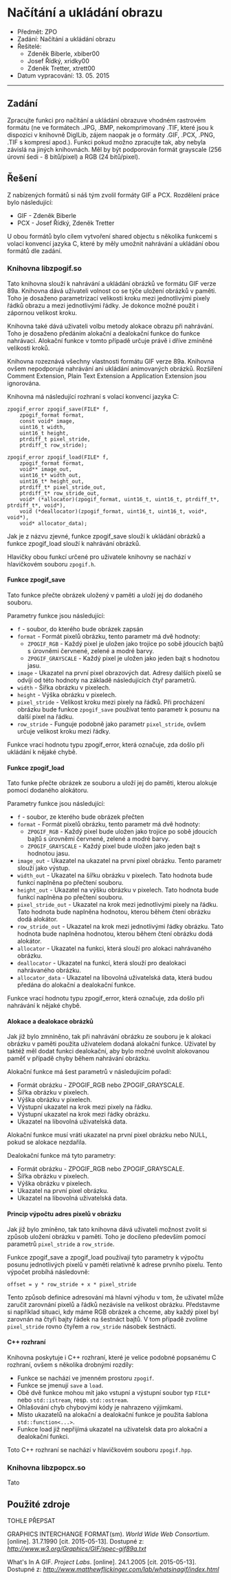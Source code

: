 # Načítání a ukládání obrazu

* Předmět: ZPO
* Zadání: Načítání a ukládání obrazu
* Řešitelé:
	* Zdeněk Biberle, xbiber00
	* Josef Řídký, xridky00
	* Zdeněk Tretter, xtrett00
* Datum vypracování: 13. 05. 2015

***

## Zadání

Zpracujte funkci pro načítání a ukládání obrazuve vhodném rastrovém formátu (ne ve formátech .JPG, .BMP, nekomprimovaný .TIF, které jsou k dispozici v knihovně DigILib, zájem naopak je o formáty .GIF, .PCX, .PNG, .TIF s kompresí apod.). Funkci pokud možno zpracujte tak, aby nebyla závislá na jiných knihovnách. Měl by být podporován formát grayscale (256 úrovní šedi - 8 bitů/pixel) a RGB (24 bitů/pixel).

## Řešení

Z nabízených formátů si náš tým zvolil formáty GIF a PCX. Rozdělení práce bylo následující:
* GIF - Zdeněk Biberle
* PCX - Josef Řídký, Zdeněk Tretter

U obou formátů bylo cílem vytvoření shared objectu s několika funkcemi s volací konvencí jazyka C, které by měly umožnit nahrávání a ukládání obou formátů dle zadání.

### Knihovna libzpogif.so

Tato knihovna slouží k nahrávání a ukládání obrázků ve formátu GIF verze 89a. Knihovna dává uživateli volnost co se týče uložení obrázků v paměti. Toho je dosaženo parametrizací velikosti kroku mezi jednotlivými pixely řádků obrazu a mezi jednotlivými řádky. Je dokonce možné použít i zápornou velikost kroku.

Knihovna také dává uživateli volbu metody alokace obrazu při nahrávání. Toho je dosaženo předáním alokační a dealokační funkce do funkce nahrávací. Alokační funkce v tomto případě určuje právě i dříve zmíněné velikosti kroků.

Knihovna rozeznává všechny vlastnosti formátu GIF verze 89a. Knihovna ovšem nepodporuje nahrávání ani ukládání animovaných obrázků. Rozšíření Comment Extension, Plain Text Extension a Application Extension jsou ignorována.

Knihovna má následující rozhraní s volací konvencí jazyka C:

	zpogif_error zpogif_save(FILE* f,
		zpogif_format format,
		const void* image, 
		uint16_t width, 
		uint16_t height, 
		ptrdiff_t pixel_stride, 
		ptrdiff_t row_stride);

	zpogif_error zpogif_load(FILE* f,
		zpogif_format format,
		void** image_out, 
		uint16_t* width_out,
		uint16_t* height_out,
		ptrdiff_t* pixel_stride_out,
		ptrdiff_t* row_stride_out,
		void* (*allocator)(zpogif_format, uint16_t, uint16_t, ptrdiff_t*, ptrdiff_t*, void*),
		void (*deallocator)(zpogif_format, uint16_t, uint16_t, void*, void*),
		void* allocator_data);

Jak je z názvu zjevné, funkce zpogif_save slouží k ukládání obrázků a funkce zpogif_load slouží k nahrávání obrázků.

Hlavičky obou funkcí určené pro uživatele knihovny se nachází v hlavičkovém souboru `zpogif.h`.

#### Funkce zpogif_save

Tato funkce přečte obrázek uložený v paměti a uloží jej do dodaného souboru.

Parametry funkce jsou následující:

* `f` - soubor, do kterého bude obrázek zapsán
* `format` - Formát pixelů obrázku, tento parametr má dvě hodnoty:
	* `ZPOGIF_RGB` - Každý pixel je uložen jako trojice po sobě jdoucích bajtů s úrovněmi červnené, zelené a modré barvy.
	* `ZPOGIF_GRAYSCALE` - Každý pixel je uložen jako jeden bajt s hodnotou jasu.
* `image` - Ukazatel na první pixel obrazových dat. Adresy dalších pixelů se odvíjí od této hodnoty na základě následujících čtyř parametrů.
* `width` - Šířka obrázku v pixelech.
* `height` - Výška obrázku v pixelech.
* `pixel_stride` - Velikost kroku mezi pixely na řádků. Při procházení obrázku bude funkce `zpogif_save` používat tento parametr k posunu na další pixel na řádku.
* `row_stride` - Funguje podobně jako parametr `pixel_stride`, ovšem určuje velikost kroku mezi řádky.

Funkce vrací hodnotu typu zpogif_error, která označuje, zda došlo při ukládání k nějaké chybě.

#### Funkce zpogif_load

Tato funke přečte obrázek ze souboru a uloží jej do paměti, kterou alokuje pomocí dodaného alokátoru.

Parametry funkce jsou následující:

* `f` - soubor, ze kterého bude obrázek přečten
* `format` - Formát pixelů obrázku, tento parametr má dvě hodnoty:
	* `ZPOGIF_RGB` - Každý pixel bude uložen jako trojice po sobě jdoucích bajtů s úrovněmi červnené, zelené a modré barvy.
	* `ZPOGIF_GRAYSCALE` - Každý pixel bude uložen jako jeden bajt s hodnotou jasu.
* `image_out` - Ukazatel na ukazatel na první pixel obrázku. Tento parametr slouží jako výstup.
* `width_out` - Ukazatel na šířku obrázku v pixelech. Tato hodnota bude funkcí naplněna po přečtení souboru.
* `height_out` - Ukazatel na výšku obrázku v pixelech. Tato hodnota bude funkcí naplněna po přečtení souboru.
* `pixel_stride_out` - Ukazatel na krok mezi jednotlivými pixely na řádku. Tato hodnota bude naplněna hodnotou, kterou během čtení obrázku dodá alokátor.
* `row_stride_out` - Ukazatel na krok mezi jednotlivými řádky obrázku. Tato hodnota bude naplněna hodnotou, kterou během čtení obrázku dodá alokátor.
* `allocator` - Ukazatel na funkci, která slouží pro alokaci nahrávaného obrázku.
* `deallocator` - Ukazatel na funkcí, která slouží pro dealokaci nahrávaného obrázku.
* `allocator_data` - Ukazatel na libovolná uživatelská data, která budou předána do alokační a dealokační funkce.

Funkce vrací hodnotu typu zpogif_error, která označuje, zda došlo při nahrávání k nějaké chybě.

#### Alokace a dealokace obrázků

Jak již bylo zmníněno, tak při nahrávání obrázku ze souboru je k alokaci obrázku v paměti použita uživatelem dodaná alokační funkce. Uživatel by taktéž měl dodat funkci dealokační, aby bylo možné uvolnit alokovanou paměť v případě chyby během nahrávání obrázku.

Alokační funkce má šest parametrů v následujícím pořadí:

* Formát obrázku - ZPOGIF_RGB nebo ZPOGIF_GRAYSCALE.
* Šířka obrázku v pixelech.
* Výška obrázku v pixelech.
* Výstupní ukazatel na krok mezi pixely na řádku.
* Výstupní ukazatel na krok mezi řádky obrázku.
* Ukazatel na libovolná uživatelská data.

Alokační funkce musí vráti ukazatel na první pixel obrázku nebo NULL, pokud se alokace nezdařila.

Dealokační funkce má tyto parametry:

* Formát obrázku - ZPOGIF_RGB nebo ZPOGIF_GRAYSCALE.
* Šířka obrázku v pixelech.
* Výška obrázku v pixelech.
* Ukazatel na první pixel obrázku.
* Ukazatel na libovolná uživatelská data.

#### Princip výpočtu adres pixelů v obrázku

Jak již bylo zmíněno, tak tato knihovna dává uživateli možnost zvolit si způsob uložení obrázku v paměti. Toho je docíleno především pomocí parametrů `pixel_stride` a `row_stride`.

Funkce zpogif_save a zpogif_load používají tyto parametry k výpočtu posunu jednotlivých pixelů v paměti relativně k adrese prvního pixelu. Tento výpočet probíhá následovně:

	offset = y * row_stride + x * pixel_stride

Tento způsob definice adresování má hlavní výhodu v tom, že uživatel může zaručit zarovnání pixelů a řádků nezávisle na velikost obrázku. Představme si například situaci, kdy máme RGB obrázek a chceme, aby každý pixel byl zarovnán na čtyři bajty řádek na šestnáct bajtů. V tom případě zvolíme `pixel_stride` rovno čtyřem a `row_stride` násobek šestnácti.

#### C++ rozhraní

Knihovna poskytuje i C++ rozhraní, které je velice podobné popsanému C rozhraní, ovšem s několika drobnými rozdíly:
* Funkce se nachází ve jmenném prostoru `zpogif`.
* Funkce se jmenují `save` a `load`.
* Obě dvě funkce mohou mít jako vstupní a výstupní soubor typ `FILE*` nebo `std::istream`, resp. `std::ostream`.
* Ohlašování chyb chybovými kódy je nahrazeno výjimkami.
* Místo ukazatelů na alokační a dealokační funkce je použita šablona `std::function<...>`.
* Funkce load již nepřijímá ukazatel na uživatelsk data pro alokační a dealokační funkci.

Toto C++ rozhraní se nachází v hlavičkovém souboru `zpogif.hpp`. 

### Knihovna libzpopcx.so

Tato 

## Použité zdroje

TOHLE PŘEPSAT

GRAPHICS INTERCHANGE FORMAT(sm). *World Wide Web Consortium*. [online]. 31.7.1990 [cit. 2015-05-13]. Dostupné z: *http://www.w3.org/Graphics/GIF/spec-gif89a.txt*

What's In A GIF. *Project Labs*. [online]. 24.1.2005 [cit. 2015-05-13]. Dostupné z: *http://www.matthewflickinger.com/lab/whatsinagif/index.html*
